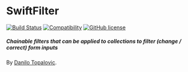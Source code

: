 # SwiftFilter
[![Build Status](https://travis-ci.org/dtop/SwiftFilter.svg)](https://travis-ci.org/dtop/SwiftFilter)
[![Compatibility](https://img.shields.io/badge/Swift-2.1-blue.svg)](https://developer.apple.com/swift)
[![GitHub license](https://img.shields.io/badge/license-MIT-blue.svg)](https://raw.githubusercontent.com/dtop/SwiftValidate/master/LICENSE)
##### Chainable filters that can be applied to collections to filter (change / correct) form inputs

By [Danilo Topalovic](http://blog.danilo-topalovic.de).
